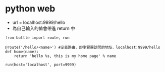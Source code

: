 python web
==
- url = localhost:9999/hello
- <name> 為自己輸入的值會帶進 return 中

```python=
from bottle import route, run  
  
@route('/hello/<name>') #定義路由，即瀏覽器訪問的地址，localhost:9999/hello  
def home(name):  
    return 'hello %s, this is my home page' % name  
  
run(host='localhost', port=9999)

```
